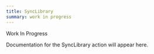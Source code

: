 ```yaml
---
title: SyncLibrary
summary: work in progress
---
```


Work In Progress

Documentation for the SyncLibrary action will appear here.